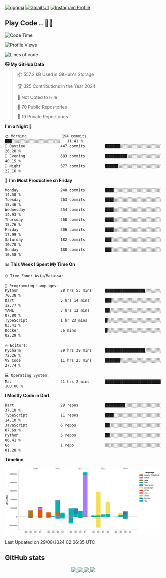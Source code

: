 [![goggxi](https://img.shields.io/badge/Portofolio-Goggxi-orange)](https://goggxi.github.io)
[![Gmail Url](https://img.shields.io/twitter/url?label=Goggxi@gmail.com&logo=gmail&style=social&url=http%3A%2F%2Fmailto%3Acontact.Goggxi@gmail.com)](mailto:Goggxi@gmail.com) [![Instagram Profile](https://img.shields.io/twitter/url?label=moh_rifkan&logo=instagram&style=social&url=https://www.instagram.com/moh_rifkan/)](https://www.instagram.com/moh_rifkan/)

## Play Code .. 💬🚀

<!-- [![Moh Rifkan GitHub stats](https://github-readme-stats.vercel.app/api?username=goggxi&count_private=true&show_icons=true&theme=dracula&custom_title=Goggxi%20Statistic%20🚀)](https://github.com/goggxi/goggxi)

[![Top Langs](https://github-readme-stats.vercel.app/api/top-langs/?username=goggxi&langs_count=8&layout=compact&show_icons=true&theme=dracula)](https://github.com/goggxi/goggxi) -->

<!--START_SECTION:waka-->
![Code Time](http://img.shields.io/badge/Code%20Time-3%2C244%20hrs%2010%20mins-blue)

![Profile Views](http://img.shields.io/badge/Profile%20Views-3-blue)

![Lines of code](https://img.shields.io/badge/From%20Hello%20World%20I%27ve%20Written-1.9%20million%20lines%20of%20code-blue)

**🐱 My GitHub Data** 

> 📦 557.2 kB Used in GitHub's Storage 
 > 
> 🏆 325 Contributions in the Year 2024
 > 
> 🚫 Not Opted to Hire
 > 
> 📜 70 Public Repositories 
 > 
> 🔑 19 Private Repositories 
 > 
**I'm a Night 🦉** 

```text
🌞 Morning                194 commits         ███░░░░░░░░░░░░░░░░░░░░░░   11.41 % 
🌆 Daytime                447 commits         ███████░░░░░░░░░░░░░░░░░░   26.28 % 
🌃 Evening                683 commits         ██████████░░░░░░░░░░░░░░░   40.15 % 
🌙 Night                  377 commits         ██████░░░░░░░░░░░░░░░░░░░   22.16 % 
```
📅 **I'm Most Productive on Friday** 

```text
Monday                   248 commits         ████░░░░░░░░░░░░░░░░░░░░░   14.58 % 
Tuesday                  263 commits         ████░░░░░░░░░░░░░░░░░░░░░   15.46 % 
Wednesday                254 commits         ████░░░░░░░░░░░░░░░░░░░░░   14.93 % 
Thursday                 268 commits         ████░░░░░░░░░░░░░░░░░░░░░   15.76 % 
Friday                   306 commits         ████░░░░░░░░░░░░░░░░░░░░░   17.99 % 
Saturday                 182 commits         ███░░░░░░░░░░░░░░░░░░░░░░   10.70 % 
Sunday                   180 commits         ███░░░░░░░░░░░░░░░░░░░░░░   10.58 % 
```


📊 **This Week I Spent My Time On** 

```text
🕑︎ Time Zone: Asia/Makassar

💬 Programming Languages: 
Python                   28 hrs 53 mins      ██████████████████░░░░░░░   70.38 % 
Dart                     5 hrs 14 mins       ███░░░░░░░░░░░░░░░░░░░░░░   12.77 % 
YAML                     3 hrs 12 mins       ██░░░░░░░░░░░░░░░░░░░░░░░   07.80 % 
TypeScript               1 hr 23 mins        █░░░░░░░░░░░░░░░░░░░░░░░░   03.41 % 
Docker                   56 mins             █░░░░░░░░░░░░░░░░░░░░░░░░   02.29 % 

🔥 Editors: 
PyCharm                  29 hrs 39 mins      ██████████████████░░░░░░░   72.26 % 
VS Code                  11 hrs 23 mins      ███████░░░░░░░░░░░░░░░░░░   27.74 % 

💻 Operating System: 
Mac                      41 hrs 2 mins       █████████████████████████   100.00 % 
```

**I Mostly Code in Dart** 

```text
Dart                     29 repos            █████████░░░░░░░░░░░░░░░░   37.18 % 
TypeScript               11 repos            ████░░░░░░░░░░░░░░░░░░░░░   14.10 % 
JavaScript               6 repos             ██░░░░░░░░░░░░░░░░░░░░░░░   07.69 % 
Python                   5 repos             ██░░░░░░░░░░░░░░░░░░░░░░░   06.41 % 
Go                       1 repo              ░░░░░░░░░░░░░░░░░░░░░░░░░   01.28 % 
```



**Timeline**

![Lines of Code chart](https://raw.githubusercontent.com/Goggxi/Goggxi/main/assets/bar_graph.png)


 Last Updated on 29/08/2024 02:06:35 UTC
<!--END_SECTION:waka-->

## GitHub stats

<p align="center">
  <a href="https://github.com/goggxi">
    <img src="http://github-profile-summary-cards.vercel.app/api/cards/profile-details?username=goggxi&theme=transparent" />
  </a>
  <a href="https://github.com/goggxi">
    <img src="https://github-readme-streak-stats.herokuapp.com/?user=goggxi&hide_border=true&card_width=338&theme=transparent" />
  </a>
  <a href="https://github.com/goggxi">
    <img src="http://github-profile-summary-cards.vercel.app/api/cards/stats?username=goggxi&theme=transparent" />
  </a>
  <a href="https://github.com/goggxi">
    <img src="https://github-readme-stats.vercel.app/api/top-langs/?username=goggxi&langs_count=10&exclude_repo=&hide=c,makefile,html,css,sass,nix,nunjucks,tsql,dockerfile,shell&card_width=699&hide_border=true&theme=transparent" />
  </a>
  <!-- <br/>
  <a href="https://github.com/goggxi">
    <img src="https://komarev.com/ghpvc/?username=goggxi&color=blue&style=flat" />
  </a> -->
</p>
